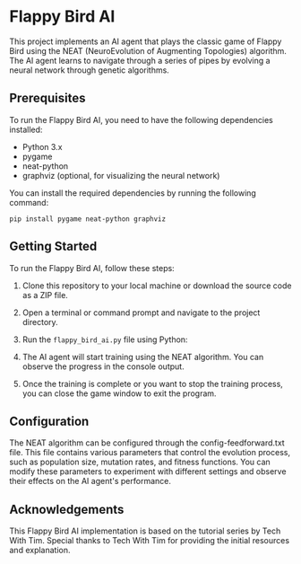 # Flappy Bird AI

This project implements an AI agent that plays the classic game of Flappy Bird using the NEAT (NeuroEvolution of Augmenting Topologies) algorithm. The AI agent learns to navigate through a series of pipes by evolving a neural network through genetic algorithms.

## Prerequisites

To run the Flappy Bird AI, you need to have the following dependencies installed:

- Python 3.x
- pygame
- neat-python
- graphviz (optional, for visualizing the neural network)

You can install the required dependencies by running the following command:

```
pip install pygame neat-python graphviz
```

## Getting Started
To run the Flappy Bird AI, follow these steps:

1. Clone this repository to your local machine or download the source code as a ZIP file.

2. Open a terminal or command prompt and navigate to the project directory.

3. Run the `flappy_bird_ai.py` file using Python:

4. The AI agent will start training using the NEAT algorithm. You can observe the progress in the console output.

5. Once the training is complete or you want to stop the training process, you can close the game window to exit the program.


## Configuration
The NEAT algorithm can be configured through the config-feedforward.txt file. This file contains various parameters that control the evolution process, such as population size, mutation rates, and fitness functions. You can modify these parameters to experiment with different settings and observe their effects on the AI agent's performance.

## Acknowledgements
This Flappy Bird AI implementation is based on the tutorial series by Tech With Tim. Special thanks to Tech With Tim for providing the initial resources and explanation.
